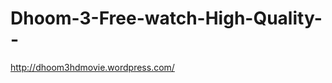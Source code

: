 Dhoom-3-Free-watch-High-Quality--
=================================

http://dhoom3hdmovie.wordpress.com/
